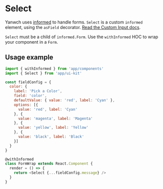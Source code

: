 # Select

Yanwch uses [informed](https://github.com/joepuzzo/informed) to handle forms. `Select` is a custom `informed` element, using the `asField` decorator. [Read the Custom Input docs](https://joepuzzo.github.io/informed/?path=/story/custominputs--creating-custom-inputs).

`Select` must be a child of `informed.Form`. Use the `withInformed` HOC to wrap your component in a `Form`.

<!-- STORY -->

## Usage example

```js
import { withInformed } from 'app/components'
import { Select } from 'app/ui-kit'

const fieldConfig = {
  color: {
    label: 'Pick a Color',
    field: 'color',
    defaultValue: { value: 'red', label: 'Cyan' },
    options: [{
      value: 'red', label: 'Cyan'
    }, {
      value: 'magenta', label: 'Magenta'
    }, {
      value: 'yellow', label: 'Yellow'
    }, {
      value: 'black', label: 'Black'
    }]
  }
}

@withInformed
class FormWrap extends React.Component {
  render = () => {
    return <Select {...fieldConfig.message} />
  }
}
```

